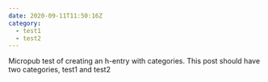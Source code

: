 ```yaml
---
date: 2020-09-11T11:50:16Z
category:
  - test1
  - test2
---
```

Micropub test of creating an h-entry with categories. This post should have two categories, test1 and test2
